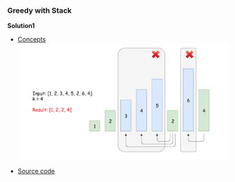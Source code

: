 ### Greedy with Stack
**Solution1**
- [Concepts](images/)
![image](images/Greedy.png)

- [Source code](source/Greedy.py)



